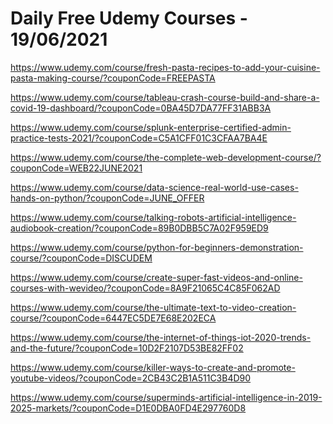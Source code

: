 # Daily Free Udemy Courses - 19/06/2021

https://www.udemy.com/course/fresh-pasta-recipes-to-add-your-cuisine-pasta-making-course/?couponCode=FREEPASTA
https://www.udemy.com/course/tableau-crash-course-build-and-share-a-covid-19-dashboard/?couponCode=0BA45D7DA77FF31ABB3A
https://www.udemy.com/course/splunk-enterprise-certified-admin-practice-tests-2021/?couponCode=C5A1CFF01C3CFAA7BA4E
https://www.udemy.com/course/the-complete-web-development-course/?couponCode=WEB22JUNE2021
https://www.udemy.com/course/data-science-real-world-use-cases-hands-on-python/?couponCode=JUNE_OFFER
https://www.udemy.com/course/talking-robots-artificial-intelligence-audiobook-creation/?couponCode=89B0DBB5C7A02F959ED9
https://www.udemy.com/course/python-for-beginners-demonstration-course/?couponCode=DISCUDEM
https://www.udemy.com/course/create-super-fast-videos-and-online-courses-with-wevideo/?couponCode=8A9F21065C4C85F062AD
https://www.udemy.com/course/the-ultimate-text-to-video-creation-course/?couponCode=6447EC5DE7E68E202ECA
https://www.udemy.com/course/the-internet-of-things-iot-2020-trends-and-the-future/?couponCode=10D2F2107D53BE82FF02
https://www.udemy.com/course/killer-ways-to-create-and-promote-youtube-videos/?couponCode=2CB43C2B1A511C3B4D90
https://www.udemy.com/course/superminds-artificial-intelligence-in-2019-2025-markets/?couponCode=D1E0DBA0FD4E297760D8

